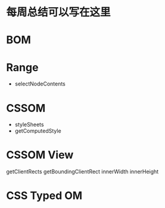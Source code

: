 # 每周总结可以写在这里

# BOM
# Range
* selectNodeContents
# CSSOM
* styleSheets
* getComputedStyle
# CSSOM View
getClientRects
getBoundingClientRect
innerWidth
innerHeight
# CSS Typed OM
